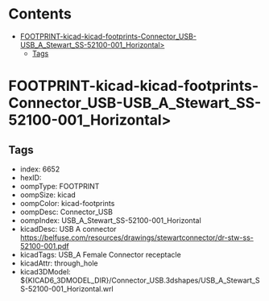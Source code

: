 



Contents
========

* [FOOTPRINT-kicad-kicad-footprints-Connector_USB-USB_A_Stewart_SS-52100-001_Horizontal>](#footprint-kicad-kicad-footprints-connector_usb-usb_a_stewart_ss-52100-001_horizontal)
	* [Tags](#tags)

# FOOTPRINT-kicad-kicad-footprints-Connector_USB-USB_A_Stewart_SS-52100-001_Horizontal>

## Tags

- index: 6652
- hexID: 
- oompType: FOOTPRINT
- oompSize: kicad
- oompColor: kicad-footprints
- oompDesc: Connector_USB
- oompIndex: USB_A_Stewart_SS-52100-001_Horizontal
- kicadDesc: USB A connector https://belfuse.com/resources/drawings/stewartconnector/dr-stw-ss-52100-001.pdf
- kicadTags: USB_A Female Connector receptacle
- kicadAttr: through_hole
- kicad3DModel: ${KICAD6_3DMODEL_DIR}/Connector_USB.3dshapes/USB_A_Stewart_SS-52100-001_Horizontal.wrl
